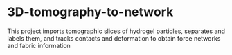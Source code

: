 # 3D-tomography-to-network
This project imports tomographic slices of hydrogel particles, separates and labels them, and tracks contacts and deformation to obtain force networks and fabric information
